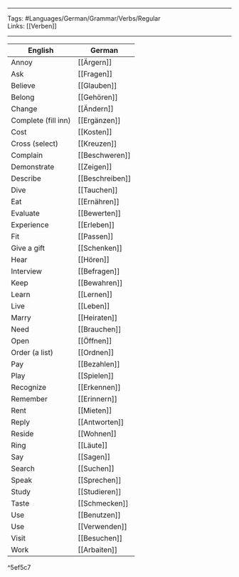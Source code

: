 ___
Tags: #Languages/German/Grammar/Verbs/Regular  
Links: [[Verben]]
___
English | German
------------ | ------------
Annoy | [[Ärgern]]
Ask | [[Fragen]]
Believe | [[Glauben]]
Belong | [[Gehören]]
Change | [[Ändern]]
Complete (fill inn) | [[Ergänzen]]
Cost | [[Kosten]]
Cross (select) | [[Kreuzen]]
Complain | [[Beschweren]]
Demonstrate | [[Zeigen]]
Describe | [[Beschreiben]]
Dive | [[Tauchen]]
Eat | [[Ernähren]]
Evaluate | [[Bewerten]]
Experience | [[Erleben]]
Fit | [[Passen]]
Give a gift | [[Schenken]]
Hear | [[Hören]]
Interview | [[Befragen]]
Keep | [[Bewahren]]
Learn | [[Lernen]]
Live | [[Leben]]
Marry | [[Heiraten]]
Need | [[Brauchen]]
Open | [[Öffnen]]
Order (a list) | [[Ordnen]]
Pay | [[Bezahlen]]
Play | [[Spielen]]
Recognize | [[Erkennen]]
Remember | [[Erinnern]]
Rent | [[Mieten]]
Reply | [[Antworten]]
Reside | [[Wohnen]]
Ring | [[Läute]]
Say | [[Sagen]]
Search | [[Suchen]]
Speak | [[Sprechen]]
Study | [[Studieren]]
Taste | [[Schmecken]]
Use | [[Benutzen]]
Use | [[Verwenden]]
Visit | [[Besuchen]]
Work | [[Arbaiten]]

^5ef5c7